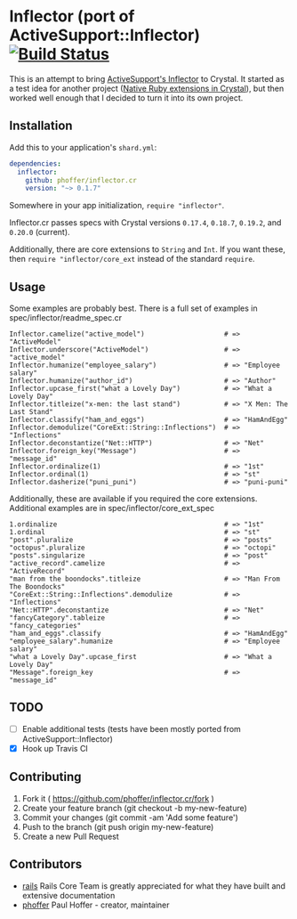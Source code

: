 # Inflector (port of ActiveSupport::Inflector) [![Build Status](https://travis-ci.org/phoffer/inflector.cr.svg?branch=master)](https://travis-ci.org/phoffer/inflector.cr)

This is an attempt to bring [ActiveSupport's Inflector](https://github.com/rails/rails/tree/master/activesupport/lib/active_support/inflector) to Crystal. It started as a test idea for another project ([Native Ruby extensions in Crystal](https://github.com/phoffer/crystalized_ruby/)), but then worked well enough that I decided to turn it into its own project.

## Installation

Add this to your application's `shard.yml`:

```yaml
dependencies:
  inflector:
    github: phoffer/inflector.cr
    version: "~> 0.1.7"
```

Somewhere in your app initialization, `require "inflector"`.

Inflector.cr passes specs with Crystal versions `0.17.4`, `0.18.7`, `0.19.2`, and `0.20.0` (current).

Additionally, there are core extensions to `String` and `Int`. If you want these, then `require "inflector/core_ext` instead of the standard `require`.

## Usage

Some examples are probably best. There is a full set of examples in spec/inflector/readme_spec.cr

```crystal
Inflector.camelize("active_model")                    # => "ActiveModel"
Inflector.underscore("ActiveModel")                   # => "active_model"
Inflector.humanize("employee_salary")                 # => "Employee salary"
Inflector.humanize("author_id")                       # => "Author"
Inflector.upcase_first("what a Lovely Day")           # => "What a Lovely Day"
Inflector.titleize("x-men: the last stand")           # => "X Men: The Last Stand"
Inflector.classify("ham_and_eggs")                    # => "HamAndEgg"
Inflector.demodulize("CoreExt::String::Inflections")  # => "Inflections"
Inflector.deconstantize("Net::HTTP")                  # => "Net"
Inflector.foreign_key("Message")                      # => "message_id"
Inflector.ordinalize(1)                               # => "1st"
Inflector.ordinal(1)                                  # => "st"
Inflector.dasherize("puni_puni")                      # => "puni-puni"
```

Additionally, these are available if you required the core extensions. Additional examples are in spec/inflector/core_ext_spec

```crystal
1.ordinalize                                          # => "1st"
1.ordinal                                             # => "st"
"post".pluralize                                      # => "posts"
"octopus".pluralize                                   # => "octopi"
"posts".singularize                                   # => "post"
"active_record".camelize                              # => "ActiveRecord"
"man from the boondocks".titleize                     # => "Man From The Boondocks"
"CoreExt::String::Inflections".demodulize             # => "Inflections"
"Net::HTTP".deconstantize                             # => "Net"
"fancyCategory".tableize                              # => "fancy_categories"
"ham_and_eggs".classify                               # => "HamAndEgg"
"employee_salary".humanize                            # => "Employee salary"
"what a Lovely Day".upcase_first                      # => "What a Lovely Day"
"Message".foreign_key                                 # => "message_id"
```

## TODO

- [ ] Enable additional tests (tests have been mostly ported from ActiveSupport::Inflector)
- [x] Hook up Travis CI

## Contributing

1. Fork it ( https://github.com/phoffer/inflector.cr/fork )
2. Create your feature branch (git checkout -b my-new-feature)
3. Commit your changes (git commit -am 'Add some feature')
4. Push to the branch (git push origin my-new-feature)
5. Create a new Pull Request

## Contributors

- [rails](https://github.com/rails) Rails Core Team is greatly appreciated for what they have built and extensive documentation
- [phoffer](https://github.com/phoffer) Paul Hoffer - creator, maintainer
